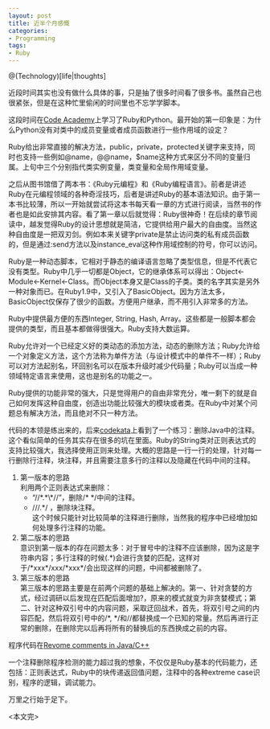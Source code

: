 ```yaml
---
layout: post
title: 近半个月感慨
categories:
- Programming
tags:
- Ruby
---
```


@(Technology)[life|thoughts]

近段时间其实也没有做什么具体的事，只是抽了很多时间看了很多书。虽然自己也很紧张，但是在这种忙里偷闲的时间里也不忘学学脚本。

这段时间在<a href="http://www.codeacademy.com" target="_blank">Code Academy</a>上学习了Ruby和Python。最开始的第一印象是：为什么Python没有对类中的成员变量或者成员函数进行一些作用域的设定？

Ruby给出非常直接的解决方法，public，private，protected关键字来支持，同时也支持一些例如@name，@@name，$name这种方式来区分不同的变量归属。上句中三个分别指代类实例变量，类变量和全局作用域变量。

之后从图书馆借了两本书：《Ruby元编程》和《Ruby编程语言》。前者是讲述Ruby在元编程领域的各种奇淫技巧，后者是讲述Ruby的基本语法知识。由于第一本书比较薄，所以一开始就尝试将这本书每天看一章的方式进行阅读，当然书的作者也是如此安排其内容。看了第一章以后就觉得：Ruby很神奇！在后续的章节阅读中，越发觉得Ruby的设计思想就是简洁，它提供给用户最大的自由度。当然这种自由度是一把双刃剑。例如本来关键字private是禁止访问类的私有成员函数的，但是通过:send方法以及instance_eval这种作用域控制的符号，你可以访问。

Ruby是一种动态脚本，它相对于静态的编译语言忽略了类型信息，但是不代表它没有类型。Ruby中几乎一切都是Object，它的继承体系可以得出：Object<-Module<-Kernel<-Class。而Object本身又是Class的子类。类的名字其实是另外一种对象而已。在Ruby1.9中，又引入了BasicObject。因为方法太多，BasicObject仅保存了很少的函数。方便用户继承，而不用引入非常多的方法。

Ruby中提供最方便的东西Integer, String, Hash, Array。这些都是一般脚本都会提供的类型，而且基本都做得很强大。Ruby支持大数运算。

Ruby允许对一个已经定义好的类动态的添加方法，动态的删除方法；Ruby允许给一个对象定义方法，这个方法称为单件方法（与设计模式中的单件不一样）；Ruby可以对方法起别名，环回别名可以在版本升级时减少代码量；Ruby可以当成一种领域特定语言来使用，这也是别名的功能之一。

Ruby提供的功能非常的强大，只是觉得用户的自由非常充分，唯一剩下的就是自己如何发挥这种自由度，创造出功能比较强大的模块或者类。在Ruby中对某个问题总有解决方法，而且绝对不只一种方法。

代码的本领是练出来的，后来<a href="http://www.codekata.com" target="_blank">codekata</a>上看到了一个练习：删除Java中的注释。这个看似简单的任务其实存在很多的坑在里面。Ruby的String类对正则表达式的支持比较强大，我选择使用正则来处理。大概的思路是一行一行的处理，针对每一行删除行注释，块注释，并且需要注意多行的注释以及隐藏在代码中间的注释。

1. 第一版本的思路  
利用两个正则表达式来删除：  
	+ “/\/\*.\*\\\*\//”，删除/\* \*/中间的注释。  
	+ /\/\/.\*/ ，删除块注释。  
这个时候只能针对比较简单的注释进行删除，当然我的程序中已经增加如何处理多行注释的功能。  
2. 第二版本的思路  
意识到第一版本的存在问题太多：对于冒号中的注释不应该删除，因为这是字符串内容；多行注释的时候(.\*)会进行贪婪的匹配，这样对于/\*xxx\*/xxx/\*xxx\*/会出现这样的问题，中间都被删除了。  
3. 第三版本的思路  
第三版本的思路主要是在前两个问题的基础上解决的。第一、针对贪婪的方式，经过调研以后发现在匹配后面增加?，原来的模式就变为非贪婪模式；第二、针对这种双引号中的内容问题，采取迂回战术，首先，将双引号之间的内容匹配，然后将双引号中的/\*, \*/和//都替换成一个已知的常量。然后再进行正常的删除，在删除完以后再将所有的替换后的东西换成之前的内容。  

程序代码在<a href=https://github.com/chunyang-wen/code-practice/blob/master/Ruby/remove-comments-in-java.rb target="_blank">Revome comments in Java/C++</a>

一个注释删除程序检测的能力超过我的想象，不仅仅是Ruby基本的代码能力，还包括：正则表达式，Ruby中的块传递返回值问题，注释中的各种extreme case识别，程序的逻辑，调试能力。  

万里之行始于足下。

<本文完\>


